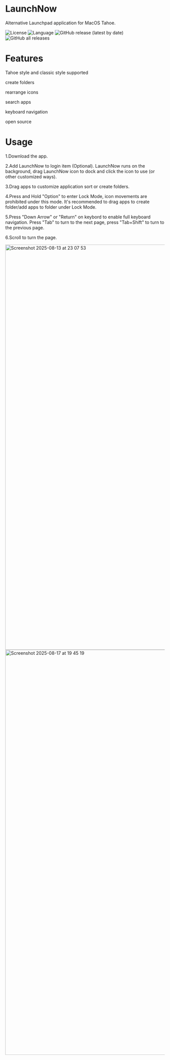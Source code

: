 # LaunchNow
Alternative Launchpad application for MacOS Tahoe. 

![License](https://img.shields.io/github/license/ggkevinnnn/LaunchNow)
![Language](https://img.shields.io/badge/language-Swift-orange.svg)
![GitHub release (latest by date)](https://img.shields.io/github/v/release/ggkevinnnn/LaunchNow)
![GitHub all releases](https://img.shields.io/github/downloads/ggkevinnnn/LaunchNow/total)

# Features
Tahoe style and classic style supported

create folders

rearrange icons

search apps

keyboard navigation

open source


# Usage
1.Download the app.

2.Add LaunchNow to login item (Optional). LaunchNow runs on the background, drag LaunchNow icon to dock and click the icon to use (or other customized ways).

3.Drag apps to customize application sort or create folders.

4.Press and Hold "Option" to enter Lock Mode, icon movements are prohibited under this mode. It's recommended to drag apps to create folder/add apps to folder under Lock Mode.

5.Press "Down Arrow" or "Return" on keybord to enable full keyboard navigation. Press "Tab" to turn to the next page, press "Tab+Shift" to turn to the previous page.

6.Scroll to turn the page.

<img width="1920" height="1280" alt="Screenshot 2025-08-13 at 23 07 53" src="https://github.com/user-attachments/assets/69eaf1bb-746e-4c9c-9d38-791dbee14194" />
<img width="1920" height="1280" alt="Screenshot 2025-08-17 at 19 45 19" src="https://github.com/user-attachments/assets/c6bffd5c-9dcf-4b1c-8b34-a9d7f964a78d" />
